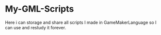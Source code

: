 # My-GML-Scripts
Here i can storage and share all scripts I made in GameMakerLanguage so I can use and restudy it forever.
